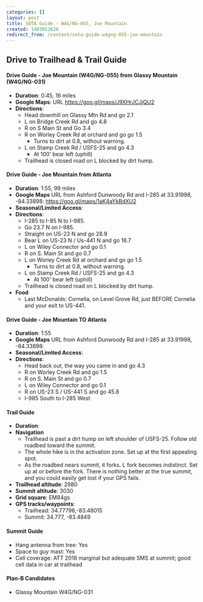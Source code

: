 ```yaml
---
categories: []
layout: post
title: SOTA Guide - W4G/NG-055, Joe Mountain
created: 1483052620
redirect_from: /content/sota-guide-w4gng-055-joe-mountain
---
```

Drive to Trailhead & Trail Guide
--------------------------------------------------------
#### Drive Guide - Joe Mountain (W4G/NG-055) from Glassy Mountain (W4G/NG-031)
* **Duration**: 0:45, 16 miles
* **Google Maps**: URL https://goo.gl/maps/J9XHrJCJjQU2
* **Directions**:
    * Head downhill on Glassy Mtn Rd and go 2.1
    * L on Bridge Creek Rd and go 4.8
    * R on S Main St and Go 3.4
    * R on Worley Creek Rd at orchard and go go 1.5
        * Turns to dirt at 0.8, without warning.
    * L on Stamp Creek Rd / USFS-25 and go 4.3
        * At 100' bear left (uphill)
    * Trailhead is closed road on L blocked by dirt hump.

#### Drive Guide - Joe Mountain from Atlanta

* **Duration**: 1:55, 99 miles
* **Google Maps** URL from Ashford Dunwoody Rd and I-285 at 33.91998, -84.33898: https://goo.gl/maps/1aK4aYkBdXU2
* **Seasonal/Limited Access**:
* **Directions**:
    * I-285 to I-85 N to I-985.
    * Go 23.7 N on I-985.
    * Straight on US-23 N and go 28.9
    * Bear L on US-23 N / Us-441 N and go 16.7
    * L on Wiley Connector and go 0.1
    * R on S. Main St and go 0.7
    * L on Worley Creek Rd at orchard and go go 1.5
        * Turns to dirt at 0.8, without warning.
    * L on Stamp Creek Rd / USFS-25 and go 4.3
        * At 100' bear left (uphill)
    * Trailhead is closed road on L blocked by dirt hump.
* **Food**
    * Last McDonalds: Cornelia, on Level Grove Rd, just BEFORE Cornelia and your exit to US-441.

#### Drive Guide - Joe Mountain TO Atlanta

* **Duration**: 1:55
* **Google Maps** URL from Ashford Dunwoody Rd and I-285 at 33.91998, -84.33898: 
* **Seasonal/Limited Access**:
* **Directions**:
    * Head back out, the way you came in and go 4.3
    * R on Worley Creek Rd and go 1.5
    * R on S. Main St and go 0.7
    * L on Wiley Connector and go 0.1
    * R on US-23 S / US-441 S and go 45.8
    * I-985 South to I-285 West

#### Trail Guide

* **Duration**:
* **Navigation**
    * Trailhead is past a dirt hump on left shoulder of USFS-25.  Follow old roadbed toward the summit. 
    * The whole hike is in the activation zone.  Set up at the first appealing spot.
    * As the roadbed nears summit, it forks. L fork becomes indistinct. Set up at or before the fork.  There is nothing better at the true summit, and you could easily get lost if your GPS fails.
* **Trailhead altitude**: 2980
* **Summit altitude**: 3030
* **Grid square**: EM84gs
* **GPS tracks/waypoints**:
    * Trailhead: 34.77798,-83.48015
    * Summit: 34.777, -83.4849

#### Summit Guide

* Hang antenna from tree: Yes
* Space to guy mast: Yes
* Cell coverage: ATT 2016 marginal but adequate SMS at summit; good cell data in car at trailhead

#### Plan-B Candidates

* Glassy Mountain W4G/NG-031
